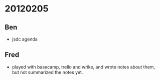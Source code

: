 # 20120205

## Ben
- jsdc agenda



## Fred
- played with basecamp, trello and wrike, and wrote notes about them, but not summarized the notes yet.
